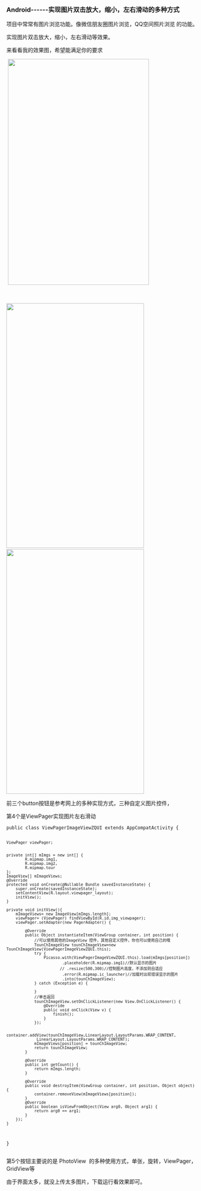 ### Android------实现图片双击放大，缩小，左右滑动的多种方式  

  <p>项目中常常有图片浏览功能。像微信朋友圈图片浏览，QQ空间照片浏览 的功能。</p> 
<p>实现图片双击放大，缩小，左右滑动等效果。</p> 
<p>来看看我的效果图，希望能满足你的要求</p> 
<p>&nbsp;<img alt="" height="591" src="http://images2017.cnblogs.com/blog/1041439/201712/1041439-20171223113047850-1495895379.gif" width="369"></p> 
<p>&nbsp;</p> 
<p><img alt="" height="640" src="http://images2017.cnblogs.com/blog/1041439/201712/1041439-20171223113249912-257648637.jpg" width="360">&nbsp; <img alt="" height="640" src="http://images2017.cnblogs.com/blog/1041439/201712/1041439-20171223113325662-500791773.jpg" width="360"></p> 
<p>前三个button按钮是参考网上的多种实现方式，三种自定义图片控件，</p> 
<p>第4个是ViewPager实现图片左右滑动</p> 
<pre><code class="language-java">public class ViewPagerImageViewZQUI extends AppCompatActivity {


    ViewPager viewPager;


    private int[] mImgs = new int[] {
            R.mipmap.img1,
            R.mipmap.img2,
            R.mipmap.tour
    };
    ImageView[] mImageViews;
    @Override
    protected void onCreate(@Nullable Bundle savedInstanceState) {
        super.onCreate(savedInstanceState);
        setContentView(R.layout.viewpager_layout);
        initView();
    }

    private void initView(){
        mImageViews= new ImageView[mImgs.length];
        viewPager= (ViewPager) findViewById(R.id.img_viewpager);
        viewPager.setAdapter(new PagerAdapter() {

            @Override
            public Object instantiateItem(ViewGroup container, int position) {
                //可以使用其他的ImageView 控件，其他自定义控件，你也可以使用自己的哦
                TounChImageView tounChImageView=new TounChImageView(ViewPagerImageViewZQUI.this);
                try {
                    Picasso.with(ViewPagerImageViewZQUI.this).load(mImgs[position])
                            .placeholder(R.mipmap.img1)//默认显示的图片
                           // .resize(500,300)//控制图片高度，不添加则自适应
                            .error(R.mipmap.ic_launcher)//加载时出现错误显示的图片
                            .into(tounChImageView);
                } catch (Exception e) {

                }
                //单击返回
                tounChImageView.setOnClickListener(new View.OnClickListener() {
                    @Override
                    public void onClick(View v) {
                        finish();
                    }
                });

                container.addView(tounChImageView,LinearLayout.LayoutParams.WRAP_CONTENT, 
                 LinearLayout.LayoutParams.WRAP_CONTENT);
                mImageViews[position] = tounChImageView;
                return tounChImageView;
            }

            @Override
            public int getCount() {
                return mImgs.length;
            }

            @Override
            public void destroyItem(ViewGroup container, int position, Object object) {
                container.removeView(mImageViews[position]);
            }
            @Override
            public boolean isViewFromObject(View arg0, Object arg1) {
                return arg0 == arg1;
            }
        });
    }
}</code></pre> 
<p>第5个按钮主要说的是 PhotoView&nbsp; 的多种使用方式，单张，旋转，ViewPager，GridView等</p> 
<p>由于界面太多，就没上传太多图片，下载运行看效果即可。</p> 
<span id="OSC_h3_1"></span>
<h3>&nbsp;</h3> 
